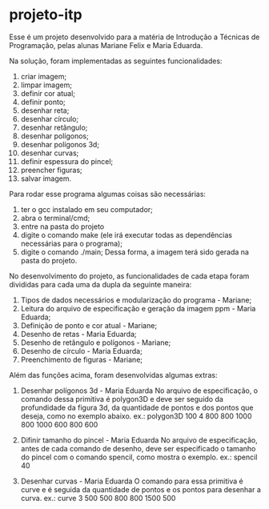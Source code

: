 # projeto-itp

Esse é um projeto desenvolvido para a matéria de Introdução a Técnicas de Programação, pelas alunas Mariane Felix e Maria Eduarda.

Na solução, foram implementadas as seguintes funcionalidades:
1. criar imagem;
2. limpar imagem;
3. definir cor atual;
4. definir ponto;
5. desenhar reta;
6. desenhar círculo;
7. desenhar retângulo;
8. desenhar polígonos;
9. desenhar polígonos 3d;
10. desenhar curvas;
11. definir espessura do pincel;
12. preencher figuras;
13. salvar imagem.

Para rodar esse programa algumas coisas são necessárias:
1. ter o gcc instalado em seu computador;
2. abra o terminal/cmd;
3. entre na pasta do projeto
3. digite o comando make (ele irá executar todas as dependências necessárias para o programa);
4. digite o comando ./main;
Dessa forma, a imagem terá sido gerada na pasta do projeto.

No desenvolvimento do projeto, as funcionalidades de cada etapa foram divididas para cada uma da dupla da seguinte maneira:

1. Tipos de dados necessários e modularização do programa - Mariane;
2. Leitura do arquivo de especificação e geração da imagem ppm - Maria Eduarda;
3. Definição de ponto e cor atual - Mariane;
4. Desenho de retas - Maria Eduarda;
5. Desenho de retângulo e polígonos - Mariane;
6. Desenho de círculo - Maria Eduarda;
7. Preenchimento de figuras - Mariane;

Além das funções acima, foram desenvolvidas algumas extras:

1. Desenhar polígonos 3d - Maria Eduarda
No arquivo de especificação, o comando dessa primitiva é polygon3D e deve ser seguido da profundidade da figura 3d, da quantidade de pontos e dos pontos que deseja, como no exemplo abaixo.
ex.: polygon3D 100 4 800 800 1000 800 1000 600 800 600

2. Difinir tamanho do pincel - Maria Eduarda
No arquivo de especificação, antes de cada comando de desenho, deve ser especificado o tamanho do pincel com o comando spencil, como mostra o exemplo.
ex.: spencil 40

3. Desenhar curvas - Maria Eduarda
O comando para essa primitiva é curve e é seguida da quantidade de pontos e os pontos para desenhar a curva.
ex.: curve 3 500 500 800 800 1500 500 
